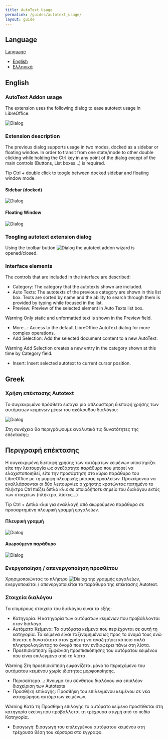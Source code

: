 ```yaml
---
title: AutoText Usage
permalink: /guides/autotext_usage/
layout: guide
---
```



## Language
<div class="btn-group">
  <a href="#" class="btn btn-primary">Language</a>
  <a href="#" class="btn btn-primary dropdown-toggle" data-toggle="dropdown"><span class="caret"></span></a>
  <ul class="dropdown-menu">
    <li><a href="#english">English</a></li>
    <li><a href="#greek">Ελληνικά</a></li>
  </ul>
</div>

## English
### AutoText Addon usage 
The extension uses the following dialog to ease autotext usage in LibreOffice: 

![Dialog](../../img/help/autotext/help/en/floating_wizard.png)
 
### Extension description 
The previous dialog supports usage in two modes, docked as a sidebar or floating window. 
In order to transit from one state/mode to other double clicking while holding the Ctrl key in any point of the dialog except of the main controls (Buttons, List boxes...) is required. 

<span class="label label-info">Tip</span> Ctrl + double click to toogle between docked sidebar and floating window mode. 

#### Sidebar (docked) 

![Dialog](../../img/help/autotext/help/en/docked_wizard.png)
 
#### Floating Window 

![Dialog](../../img/help/autotext/help/en/floating_wizard.png)
 
### Toogling autotext extension dialog 
Using the toolbar button ![Dialog](../../img/help/autotext/help/icon_inline.png) the autotext addon wizard is opened/closed. 

### Interface elements 
The controls that are included in the interface are described: 
* Category: The category that the autotexts shown are included. 
* Auto Texts: The autotexts of the previous category are shown in this list box. Texts are sorted by name and the ability to search through them is provided by typing while focused in the list. 
* Preview: Preview of the selected element in Auto Texts list box. 

<span class="label label-warning">Warning</span> Only static and unformatted text is shown in the Preview field. 

* More...: Access to the default LibreOffice AutoText dialog for more complex operations. 
* Add Selection: Add the selected document content to a new AutoText. 

<span class="label label-warning">Warning</span> Add Selection creates a new entry in the category shown at this time by Category field. 

* Insert: Insert selected autotext to current cursor position. 

## Greek
### Χρήση επέκτασης Autotext 
Το συγκεκριμένο πρόσθετο εισάγει μία απλούστερη διεπαφή χρήσης των αυτόματων κειμένων μέσω του ακόλουθου διαλόγου: 

![Dialog](../../img/help/autotext/help/el/floating_wizard.png)

Στη συνέχεια θα περιγράψουμε αναλυτικά τις δυνατότητες της επέκτασης: 
## Περιγραφή επέκτασης 
Η συγκεκριμένη διεπαφή χρήσης των αυτόματων κειμένων υποστηρίζει είτε την λειτουργία ως ανεξάρτητο παράθυρο που μπορεί να ελαχιστοποιηθεί, είτε την προσάρτηση στο κύριο παράθυρο του LibreOffice με τη μορφή πλευρικής μπάρας εργαλείων. 
Προκείμενου να εναλλάσσονται οι δύο λειτουργίες ο χρήστης κρατώντας πατημένο το πλήκτρο Ctrl πιέζει διπλό κλικ σε οποιοδήποτε σημείο του διαλόγου εκτός των στοιχείων (πλήκτρα, λίστες...) 

<span class="label label-info">Tip</span> Ctrl + Διπλό κλικ για εναλλαγή από αιωρούμενο παράθυρο σε προσαρτημένη πλευρική γραμμή εργαλείων. 

#### Πλευρική γραμμή 

![Dialog](../../img/help/autotext/help/el/docked_wizard.png)
 
#### Αιωρούμενο παράθυρο 

![Dialog](../../img/help/autotext/help/el/floating_wizard.png)
 
### Ενεργοποίηση / απενεργοποίηση προσθέτου 
Χρησιμοποιώντας το πλήκτρο ![Dialog](../../img/help/autotext/help/icon_inline.png) της γραμμής εργαλείων, ενεργοποιείται / απενεργοποιείται το παράθυρο της επέκτασης Autotext. 
### Στοιχεία διαλόγου 
Τα επιμέρους στοιχεία του διαλόγου είναι τα εξής: 
* Κατηγορία: Η κατηγορία των αυτόματων κειμένων που προβάλλονται στον διάλογο. 
* Αυτόματα Κείμενα: Τα αυτόματα κείμενα που περιέχονται σε αυτή τη κατηγορία. Τα κείμενα είναι ταξινομημένα ως προς το όνομά τους ενώ δίνεται η δυνατότητα στον χρήστη να αναζητήσει κάποιο απλά πληκτρολογώντας το όνομά που τον ενδιαφέρει πάνω στη λίστα. 
* Προεπισκόπηση: Εμφάνιση προεπισκόπησης του αυτόματου κειμένου που είναι επιλεγμένο από τη λίστα. 

<span class="label label-warning">Warning</span>  Στη προεπισκόπηση εμφανίζεται μόνο το περιεχόμενο του αυτόματου κειμένου χωρίς ιδιότητες μορφοποίησης. 

* Περισσότερα...: Άνοιγμα του σύνθετου διαλόγου για επιπλέον διαχείριση των Autotexts 
* Προσθήκη επιλογής: Προσθήκη του επιλεγμένου κειμένου σε νέα καταχώρηση αυτόματων κειμένων. 

<span class="label label-warning">Warning</span> Κατά τη Προσθήκη επιλογής το αυτόματο κείμενο προστίθεται στη κατηγορία εκείνη που προβάλλεται τη τρέχουσα στιγμή από το πεδίο Κατηγορία. 

* Εισαγωγή: Εισαγωγή του επιλεγμένου αυτόματου κειμένου στη τρέχουσα θέση του κέρσορα στο έγγραφο. 